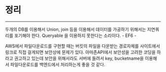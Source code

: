 # 정리
---
두개의 DB를 이용해서 Union, join 등을 이용해서 데이터를 가공하기 위해서는 지연쿼리를 포기해야 한다. Queryable 을 이용하지 못한다는 소리이다. - EF6 -

AWS에서 파일다운로드를 구현할 때는 버킷의 파일을 다운받는 경로자체를 사이트에서 링크로 직접 걸게되면 보안상에 문제가 있다. 아마존API에서 보안성을 고려한 코딩을 하라고 권고하고 있는데 보안을 위해서라도 서버에 들려서  key, bucketname을 이용해서 파일다운로드를 백엔드에서 처리하는게 좋을 것 같다.